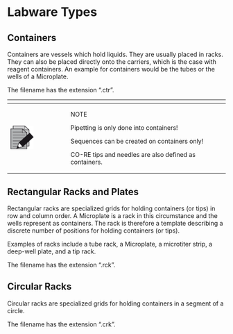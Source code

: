 # Labware Types

## Containers

Containers are vessels which hold liquids. They are usually placed in racks. They can also be placed directly onto the carriers, which is the case with reagent containers. An example for containers would be the tubes or the wells of a Microplate.

The filename has the extension “.ctr”.

<table data-header-hidden><thead><tr><th width="125"></th><th></th></tr></thead><tbody><tr><td><img src="../../../.gitbook/assets/image (10) (1) (1) (1).png" alt="" data-size="original"></td><td><p>NOTE</p><p>Pipetting is only done into containers! </p><p>Sequences can be created on containers only! </p><p>CO-RE tips and needles are also defined as containers.</p></td></tr></tbody></table>



## Rectangular Racks and Plates

Rectangular racks are specialized grids for holding containers (or tips) in row and column order. A Microplate is a rack in this circumstance and the wells represent as containers. The rack is therefore a template describing a discrete number of positions for holding containers (or tips).&#x20;

Examples of racks include a tube rack, a Microplate, a microtiter strip, a deep-well plate, and a tip rack.&#x20;

The filename has the extension “.rck”.&#x20;



## Circular Racks&#x20;

Circular racks are specialized grids for holding containers in a segment of a circle.&#x20;

The filename has the extension “.crk”.



